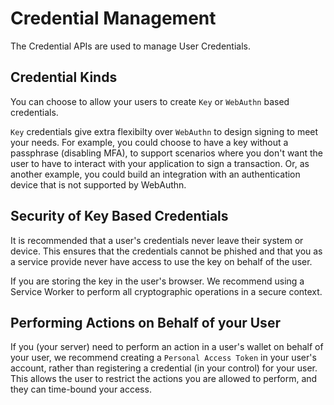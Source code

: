 # Credential Management
The Credential APIs are used to manage User Credentials.

## Credential Kinds
You can choose to allow your users to create `Key` or `WebAuthn` based credentials.

`Key` credentials give extra flexibilty over `WebAuthn` to design signing to meet your needs. For example, you could choose to have a key without a passphrase (disabling MFA), to support scenarios where you don't want the user to have to interact with your application to sign a transaction. Or, as another example, you could build an integration with an authentication device that is not supported by WebAuthn.

## Security of Key Based Credentials
It is recommended that a user's credentials never leave their system or device. This ensures that the credentials cannot be phished and that you as a service provide never have access to use the key on behalf of the user.

If you are storing the key in the user's browser. We recommend using a Service Worker to perform all cryptographic operations in a secure context.

## Performing Actions on Behalf of your User
If you (your server) need to perform an action in a user's wallet on behalf of your user, we recommend creating a `Personal Access Token` in your user's account, rather than registering a credential (in your control) for your user. This allows the user to restrict the actions you are allowed to perform, and they can time-bound your access.
